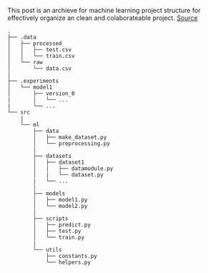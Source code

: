 This post is an archieve for machine learning project structure for effectively organize an clean and colaborateable project. [Source](https://medium.com/@l.charteros/scalable-project-structure-for-machine-learning-projects-with-pytorch-and-pytorch-lightning-d5f1408d203e)
```
.
├── .data
│   ├── processed
│   │   ├── test.csv
│   │   └── train.csv
│   └── raw
│       └── data.csv
|
├── .experiments
│   └── model1
│       ├── version_0
|       |   └── ...
|       └── ...
└── src
    |
    └── ml
        ├── data
        │   ├── make_dataset.py
        │   └── preprocessing.py
        |
        ├── datasets
        │   ├── dataset1
        │   |   ├── datamodule.py
        │   |   └── dataset.py
        |   └── ...
        |
        ├── models
        │   ├── model1.py
        │   └── model2.py
        |
        ├── scripts
        │   ├── predict.py
        │   ├── test.py
        │   └── train.py
        |
        └── utils
            ├── constants.py
            └── helpers.py
```
